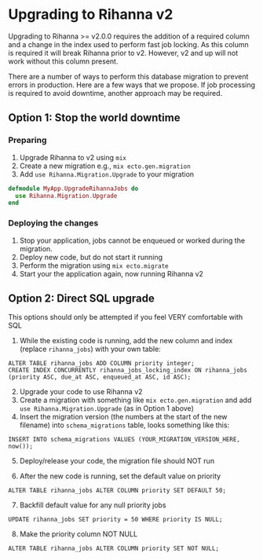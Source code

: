 # Upgrading to Rihanna v2

Upgrading to Rihanna >= v2.0.0 requires the addition of a required column and a
change in the index used to perform fast job locking. As this column is required
it will break Rihanna prior to v2. However, v2 and up will not work without this
column present.

There are a number of ways to perform this database migration to prevent errors
in production. Here are a few ways that we propose. If job processing is required to
avoid downtime, another approach may be required.

## Option 1: Stop the world downtime

### Preparing

1. Upgrade Rihanna to v2 using `mix`
2. Create a new migration e.g., `mix ecto.gen.migration`
3. Add `use Rihanna.Migration.Upgrade` to your migration

```elixir
defmodule MyApp.UpgradeRihannaJobs do
  use Rihanna.Migration.Upgrade
end
```

### Deploying the changes

1. Stop your application, jobs cannot be enqueued or worked during the migration.
2. Deploy new code, but do not start it running
3. Perform the migration using `mix ecto.migrate`
4. Start your the application again, now running Rihanna v2

## Option 2: Direct SQL upgrade

This options should only be attempted if you feel VERY comfortable with SQL

1. While the existing code is running, add the new column and index (replace `rihanna_jobs`) with your own table:

```
ALTER TABLE rihanna_jobs ADD COLUMN priority integer;
CREATE INDEX CONCURRENTLY rihanna_jobs_locking_index ON rihanna_jobs (priority ASC, due_at ASC, enqueued_at ASC, id ASC);
```

2. Upgrade your code to use Rihanna v2
3. Create a migration with something like `mix ecto.gen.migration` and add `use Rihanna.Migration.Upgrade` (as in Option 1 above)
4. Insert the migration version (the numbers at the start of the new filename) into `schema_migrations` table, looks something like this:

```
INSERT INTO schema_migrations VALUES (YOUR_MIGRATION_VERSION_HERE, now());
```

5. Deploy/release your code, the migration file should NOT run

6. After the new code is running, set the default value on priority

```
ALTER TABLE rihanna_jobs ALTER COLUMN priority SET DEFAULT 50;
```

7. Backfill default value for any null priority jobs

```
UPDATE rihanna_jobs SET priority = 50 WHERE priority IS NULL;
```

8. Make the priority column NOT NULL

```
ALTER TABLE rihanna_jobs ALTER COLUMN priority SET NOT NULL;
```
